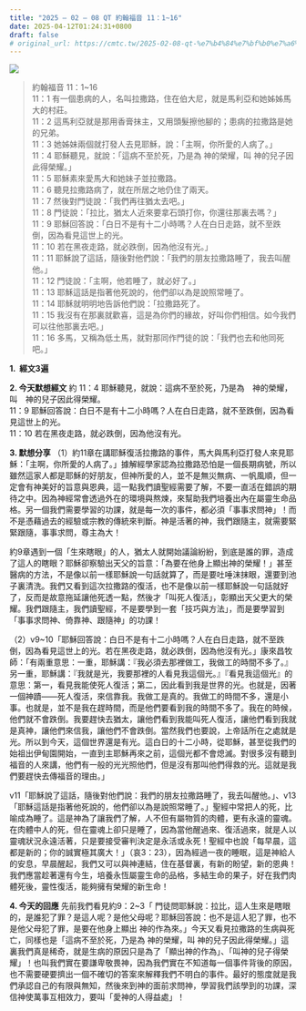 ```yaml
---
title: "2025 – 02 – 08 QT 約翰福音 11：1~16"
date: 2025-04-12T01:24:31+0800
draft: false
# original_url: https://cmtc.tw/2025-02-08-qt-%e7%b4%84%e7%bf%b0%e7%a6%8f%e9%9f%b3-11%ef%bc%9a116
---
```


![](/images/qt.jpg)
> 約翰福音 11：1\~16  
> 11：1 有一個患病的人，名叫拉撒路，住在伯大尼，就是馬利亞和她姊姊馬大的村莊。  
> 11：2 這馬利亞就是那用香膏抹主，又用頭髮擦他腳的；患病的拉撒路是她的兄弟。  
> 11：3 她姊妹兩個就打發人去見耶穌，說：「主啊，你所愛的人病了。」  
> 11：4 耶穌聽見，就說：「這病不至於死，乃是為 神的榮耀，叫 神的兒子因此得榮耀。」  
> 11：5 耶穌素來愛馬大和她妹子並拉撒路。  
> 11：6 聽見拉撒路病了，就在所居之地仍住了兩天。  
> 11：7 然後對門徒說：「我們再往猶太去吧。」  
> 11：8 門徒說：「拉比，猶太人近來要拿石頭打你，你還往那裏去嗎？」  
> 11：9 耶穌回答說：「白日不是有十二小時嗎？人在白日走路，就不至跌倒，因為看見這世上的光。  
> 11：10 若在黑夜走路，就必跌倒，因為他沒有光。」  
> 11：11 耶穌說了這話，隨後對他們說：「我們的朋友拉撒路睡了，我去叫醒他。」  
> 11：12 門徒說：「主啊，他若睡了，就必好了。」  
> 11：13 耶穌這話是指著他死說的，他們卻以為是說照常睡了。  
> 11：14 耶穌就明明地告訴他們說：「拉撒路死了。  
> 11：15 我沒有在那裏就歡喜，這是為你們的緣故，好叫你們相信。如今我們可以往他那裏去吧。」  
> 11：16 多馬，又稱為低土馬，就對那同作門徒的說：「我們也去和他同死吧。」

**1.  經文3遍**

**2. 今天默想經文**
約 11：4 耶穌聽見，就說：這病不至於死，乃是為　神的榮耀，叫　神的兒子因此得榮耀。  
11：9 耶穌回答說：白日不是有十二小時嗎？人在白日走路，就不至跌倒，因為看見這世上的光。  
11：10 若在黑夜走路，就必跌倒，因為他沒有光。

**3. 默想分享**
（1）約11章在講耶穌復活拉撒路的事件，馬大與馬利亞打發人來見耶穌：「主啊，你所愛的人病了。」據解經學家認為拉撒路恐怕是一個長期病號，所以雖然這家人都是耶穌的好朋友，但神所愛的人，並不是無災無病、一帆風順，但一定會有神美好的旨意與恩典，這一點我們讀聖經需要了解，不要一直活在錯誤的期待之中。因為神經常會透過外在的環境與熬煉，來幫助我們培養出內在屬靈生命品格。另一個我們需要學習的功課，就是每一次的事件，都必須「事事求問神」！而不是憑藉過去的經驗或宗教的傳統來判斷。神是活著的神，我們跟隨主，就需要緊緊跟隨，事事求問，尊主為大！

約9章遇到一個「生來瞎眼」的人，猶太人就開始議論紛紛，到底是誰的罪，造成了這人的瞎眼？耶穌卻察驗出天父的旨意：「為要在他身上顯出神的榮耀！」甚至醫病的方法，不是像以前一樣耶穌說一句話就算了，而是要吐唾沫抹眼，還要到池子裏清洗。我們又看到這次拉撒路的復活，也不是像以前一樣耶穌說一句話就好了，反而是故意拖延讓他死透一點，然後才「叫死人復活」，彰顯出天父更大的榮耀。我們跟隨主，我們讀聖經，不是要學到一套「技巧與方法」，而是要學習到「事事求問神、倚靠神、跟隨神」的功課！

（2）v9\~10「耶穌回答說：白日不是有十二小時嗎？人在白日走路，就不至跌倒，因為看見這世上的光。若在黑夜走路，就必跌倒，因為他沒有光。」康來昌牧師：「有兩重意思：一重，耶穌講：『我必須去那裡做工，我做工的時間不多了。』另一重，耶穌講：『我就是光，我要那裡的人看見我這個光。』『看見我這個光』的意思：第一，看見我能使死人復活；第二，因此看到我是世界的光。也就是，因著一個神蹟——死人復活，來信靠我。我做工是真的。我做工的時間不多，還是小事。也就是，並不是我在趕時間，而是他們要看到我的時間不多了。我在的時候，他們就不會跌倒。我要趕快去猶太，讓他們看到我能叫死人復活，讓他們看到我就是真神，讓他們來信我，讓他們不會跌倒。當然我們也要說，上帝話所在之處就是光。所以到今天，這個世界還是有光。這白日的十二小時，從耶穌，甚至從我們的始祖出伊甸園開始，一直到主耶穌再來之前，這個光都不會熄滅。對很多沒有聽到福音的人來講，他們有一般的光光照他們，但是沒有那叫他們得救的光。這就是我們要趕快去傳福音的理由。」

v11「耶穌說了這話，隨後對他們說：我們的朋友拉撒路睡了，我去叫醒他。」、v13「耶穌這話是指著他死說的，他們卻以為是說照常睡了。」聖經中常把人的死，比喻成為睡了。這是神為了讓我們了解，人不但有屬物質的肉體，更有永遠的靈魂。在肉體中人的死，但在靈魂上卻只是睡了，因為當他醒過來、復活過來，就是人以靈魂狀況永遠活著，只是要接受審判決定是永活或永死！聖經中也說「每早晨，這都是新的；你的誠實極其廣大！」（哀3：23），因為經過一夜的睡眠，這是神給人的安息，早晨醒起，我們又可以與神連結，住在基督裏，有新的盼望，新的恩典！我們應當趁著還有今生，培養永恆屬靈生命的品格，多結生命的果子，好在我們肉體死後，靈性復活，能夠擁有榮耀的新生命！

**4. 今天的回應**
先前我們看見約9：2\~3「 門徒問耶穌說：拉比，這人生來是瞎眼的，是誰犯了罪？是這人呢？是他父母呢？耶穌回答說：也不是這人犯了罪，也不是他父母犯了罪，是要在他身上顯出 神的作為來。」今天又看見拉撒路的生病與死亡，同樣也是「這病不至於死，乃是為 神的榮耀，叫 神的兒子因此得榮耀。」這裏我們真是稀奇，就是生病的原因只是為了「顯出神的作為」、「叫神的兒子得榮耀」！也叫我們實在要謙卑敬畏神，因為我們實在不知道每一個事件背後的原因，也不需要硬要擠出一個不確切的答案來解釋我們不明白的事件。最好的態度就是我們承認自己的有限與無知，然後來到神的面前求問神，學習我們該學到的功課，深信神使萬事互相效力，要叫「愛神的人得益處」！
